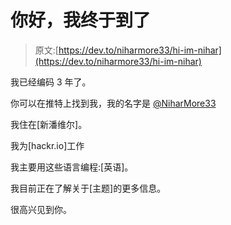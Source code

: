 # 你好，我终于到了

> 原文:[https://dev.to/niharmore33/hi-im-nihar](https://dev.to/niharmore33/hi-im-nihar)

我已经编码 3 年了。

你可以在推特上找到我，我的名字是 [@NiharMore33](https://twitter.com/NiharMore33)

我住在[新潘维尔]。

我为[hackr.io]工作

我主要用这些语言编程:[英语]。

我目前正在了解关于[主题]的更多信息。

很高兴见到你。